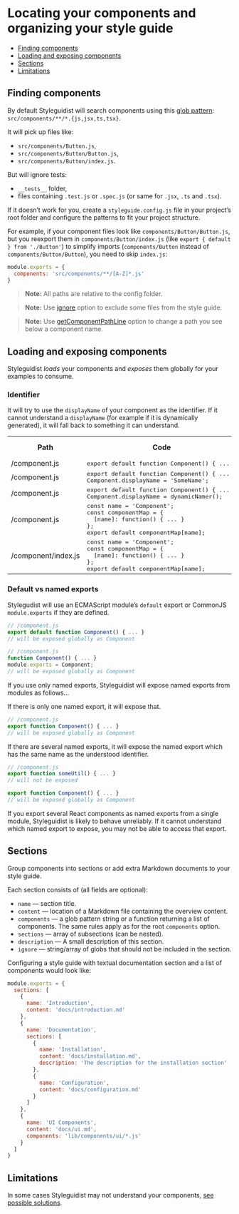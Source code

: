 # Locating your components and organizing your style guide

<!-- To update run: npx markdown-toc --maxdepth 2 -i docs/Components.md -->

<!-- toc -->

* [Finding components](#finding-components)
* [Loading and exposing components](#loading-and-exposing-components)
* [Sections](#sections)
* [Limitations](#limitations)

<!-- tocstop -->

## Finding components

By default Styleguidist will search components using this [glob pattern](https://github.com/isaacs/node-glob#glob-primer): `src/components/**/*.{js,jsx,ts,tsx}`.

It will pick up files like:

* `src/components/Button.js`,
* `src/components/Button/Button.js`,
* `src/components/Button/index.js`.

But will ignore tests:

* `__tests__` folder,
* files containing `.test.js` or `.spec.js` (or same for `.jsx`, `.ts` and `.tsx`).

If it doesn’t work for you, create a `styleguide.config.js` file in your project’s root folder and configure the patterns to fit your project structure.

For example, if your component files look like `components/Button/Button.js`, but you reexport them in `components/Button/index.js` (like `export { default } from './Button'`) to simplify imports (`components/Button` instead of `components/Button/Button`), you need to skip `index.js`:

```javascript
module.exports = {
  components: 'src/components/**/[A-Z]*.js'
}
```

> **Note:** All paths are relative to the config folder.

> **Note:** Use [ignore](Configuration.md#ignore) option to exclude some files from the style guide.

> **Note:** Use [getComponentPathLine](Configuration.md#getcomponentpathline) option to change a path you see below a component name.

## Loading and exposing components

Styleguidist _loads_ your components and _exposes_ them globally for your examples to consume.

### Identifier

It will try to use the `displayName` of your component as the identifier. If it cannot understand a `displayName` (for example if it is dynamically generated), it will fall back to something it can understand.

<table>
  <tr>
    <th>Path</th>
    <th>Code</th>
    <th>`displayName`</th>
    <th>Fallback</th>
    <th>Global identifier</th>
  </tr>
  <tr>
    <td>/component.js</td>
    <td>
      <pre style="margin:0;">export default function Component() { ... }</pre>
    </td>
    <td>Component</td>
    <td>-</td>
    <td>Component</td>
  </tr>
  <tr>
    <td>/component.js</td>
    <td>
      <pre style="margin:0;">
export default function Component() { ... }
Component.displayName = 'SomeName';</pre>
    </td>
    <td>SomeName</td>
    <td>-</td>
    <td>SomeName</td>
  </tr>
  <tr>
    <td>/component.js</td>
    <td>
      <pre style="margin:0;">
export default function Component() { ... }
Component.displayName = dynamicNamer();</pre>
    </td>
    <td>Component
    </td>
    <td>- </td>
    <td>Component</td>
  </tr>
  <tr>
    <td>/component.js</td>
    <td>
      <pre style="margin:0;">
const name = 'Component';
const componentMap = {
  [name]: function() { ... }
};
export default componentMap[name];</pre>
    </td>
    <td>Cannot understand</td>
    <td>File name</td>
    <td>Component</td>
  </tr>
  <tr>
    <td>/component/index.js</td>
    <td>
      <pre style="margin:0;">
const name = 'Component';
const componentMap = {
  [name]: function() { ... }
};
export default componentMap[name];</pre>
    </td>
    <td>Cannot understand</td>
    <td>Folder name</td>
    <td>Component</td>
  </tr>
</table>


### Default vs named exports

Stylegudist will use an ECMAScript module’s `default` export or CommonJS `module.exports` if they are defined.

```javascript
// /component.js
export default function Component() { ... }
// will be exposed globally as Component

// /component.js
function Component() { ... }
module.exports = Component;
// will be exposed globally as Component
```

If you use only named exports, Styleguidist will expose named exports from modules as follows...

If there is only one named export, it will expose that.

```javascript
// /component.js
export function Component() { ... }
// will be exposed globally as Component
```

If there are several named exports, it will expose the named export which has the same name as the understood identifier.

```javascript
// /component.js
export function someUtil() { ... }
// will not be exposed

export function Component() { ... }
// will be exposed globally as Component
```

If you export several React components as named exports from a single module, Styleguidist is likely to behave unreliably. If it cannot understand which named export to expose, you may not be able to access that export.

## Sections

Group components into sections or add extra Markdown documents to your style guide.

Each section consists of (all fields are optional):

* `name` — section title.
* `content` — location of a Markdown file containing the overview content.
* `components` — a glob pattern string or a function returning a list of components. The same rules apply as for the root `components` option.
* `sections` — array of subsections (can be nested).
* `description` — A small description of this section.
* `ignore` — string/array of globs that should not be included in the section.

Configuring a style guide with textual documentation section and a list of components would look like:

```javascript
module.exports = {
  sections: [
    {
      name: 'Introduction',
      content: 'docs/introduction.md'
    },
    {
      name: 'Documentation',
      sections: [
        {
          name: 'Installation',
          content: 'docs/installation.md',
          description: 'The description for the installation section'
        },
        {
          name: 'Configuration',
          content: 'docs/configuration.md'
        }
      ]
    },
    {
      name: 'UI Components',
      content: 'docs/ui.md',
      components: 'lib/components/ui/*.js'
    }
  ]
}
```

## Limitations

In some cases Styleguidist may not understand your components, [see possible solutions](Thirdparties.md).
